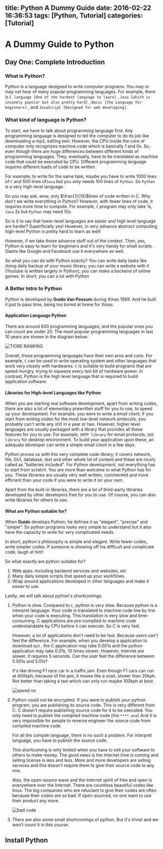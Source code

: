 title: Python A Dummy Guide
date: 2016-02-22 16:36:53
tags: [Python, Tutorial]
categories: [Tutorial]
---

# A Dummy Guide to Python

## Day One: Complete Introduction

### What is Python?

Python is a language designed to write computer programs. You may or may not hear of many popular programming languages. For example, there is `C language [One of the hardest language to learn]` , `Java [which is insanely popular but also pretty hard]` , `Basic [the Language for beginners]` , and `JavaScript [Designed for web developing]`.
<!--more-->
### What kind of language is Python?

To start, we have to talk about programming language first. Any programming language is designed to tell the computer to do its job like downloading a mp3, editing text. However, the CPU inside the core of computer only recognizes machine code which is basically 1 and 0s. So, even though there are huge differences between different kinds of programming languages. They, eventually, have to be translated as machine code that could be executed by CPU. Different programming language requires different loads of code to be written.

For example, to write for the same task, maybe you have to write 1000 lines of `C` and 500 lines of`Java` but you only needs 100 lines of `Python`. So `Python` is a very high-level language. 

So you may ask, wow, only $\frac{1}{10}$lines of code written in C. Why don't we write everything in Python? However, with fewer lines of code, it requires more time to compute. For example, `C` program may only take 1s,` Java` 2s but `Python` may need 10s.

So is it to say that lower-level languages are easier and high level language are harder? Superficially yes! However, in very advance abstract computing, high-level Python is pretty hard to learn as well!

However, if we take those advance stuff out of the context. Then, yes, Python is easy to learn for beginners and it's very handy for small scripts. Giants like Google and Facebook use it everywhere as well.

So what you can do with Python exactly? You can write daily tasks like doing daily backup of your music library; you can write a website with it (Youtube is written largely in Python); you can make a backend of online games. In short, you can a lot with Python

### A Better Intro to Python

Python is developed by **Guido Van Possum** during Xmas 1989. And he built it just to pass time, being too bored at home for Xmas.

#### Application Language Python

There are around 600 programming languages; and the popular ones you can count are under 20. The most popular programming languages in last 10 years are shown in the diagram below:

![TIOBE RANKING](http://www.liaoxuefeng.com/files/attachments/00138595453161126cc9f11f1d441b0934661239528fa55000/0)

Overall, these programming languages have their own pros and cons. For example, `C` can be used to write operating system and other languages that work very closely with hardwares. `C` is suitable to build programs that are speed-hungry, trying to squeeze every last bit of hardware power. In contrast, Python is the high level language that is required to build application software. 

#### Libraries for High-level Languages like Python

When you are starting real software development, apart from writing codes, there are also a lot of elementary prewritten stuff for you to use, to speed up your development. For example, you were to write a email client, if you start from writing codes for the most low-level network protocols, you probably can't write any shit in a year or two. However, higher level languages are usually packaged with a library that provides all these features for you to use. For example, `SMTP library` for email protocols, `GUI library` for desktop environment. To build your application upon these, an adequate developer can write a simple email client in a few days. 

Python proves us with this very complete code library, it covers network, file, GUI, database, text and other whole lot of content and these are nicely called as "batteries included". For Python development, not everything has to start from scratch. You are more than welcome to what Python has for you. These libraries are usually very well written, commented and more efficient than your code if you were to write it on your own.

Apart from the built-in libraries, there are a lot of third-party libraries developed by other developers free for you to use. Of course, you can also write libraries for others to use.

#### What are Python suitable for?

When **Guido** develops Python, he defines it as "elegant", "precise" and "simple". So python programs looks very simple to understand but it also have the capacity to write for very complicated needs.

In short, python's philosophy is simple and elegant. Write fewer codes, write simpler codes. If someone is showing off his difficult and complicate code, laugh at him!

So what exactly are python suitable for?

1. Web apps. Including backend services and websites, etc
2. Many daily simple scripts that speed up your workflows.
3. Wrap around applications developed in other languages and make it easier to use.

Lastly, we will talk about python's shortcomings. 

1. Python is slow.
   Compared to `C`, python is very slow. Because python is a interpret language. Your code is translated to machine code line by line when your code is executing. This translation is very slow and time-consuming. C applications are pre-complied to machine code understandable by CPU before it can execute. So C is very fast.

   However, a lot of applications don't need to be fast. Because users can't feel the difference. For example, when you develop a application to download `mp3` , the C application may take 0.001s and the python application may take 0.01s, 10 times slower. However, Internet are slower, it requires 5 seconds. Can the user feel the difference between 5.001s and 5.01s? 

   It's like driving F1 race car in a traffic jam. Even though F1 cars can run at 400kph; because of the jam, it moves like a snail, slower than 20kph. Not better than taking a taxi which can only run maybe 100kph at best.

   ![speed no](http://www.liaoxuefeng.com/files/attachments/001386817301840d023640b45b844b99ab37e34106f2eaa000/0)

2. Python could not be encrypted.
   If you were to publish your python program, you are publishing its source code. This is very different from C. C doesn't require publishing source code for it to be executed. You only need to publish the compiled machine code (the `****.exe`) And it is very impossible for people to reverse engineer the source code from compiled machine code. 

   For all the compile language, there is no such a problem. For interpret language, you have to publish the source code.

   This shortcoming is only limited when you have to sell your software to others to make money. The good news is the Internet time is coming and selling license is less and less. More and more developers are selling services and this doesn't require them to give their source code to any one.

   Also, the open-source wave and the Internet spirit of free and open is everywhere over the Internet. There are countless beautiful codes like linux. The big companies who are reluctant to give their codes are often because their codes are so bad. If open-sourced, no one want to use their product any more.

   ![bad code](http://www.liaoxuefeng.com/files/attachments/0013868176293326466225daa824587bef6bb39c8683c2c000/0)

3. There are also some small shortcomings of python. But it's trivial and we won't count it in this course.

## Install Python

